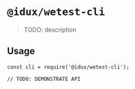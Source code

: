 # `@idux/wetest-cli`

> TODO: description

## Usage

```
const cli = require('@idux/wetest-cli');

// TODO: DEMONSTRATE API
```
